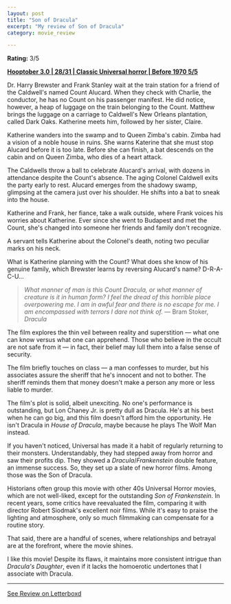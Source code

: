 ```yaml
---
layout: post
title: "Son of Dracula"
excerpt: "My review of Son of Dracula"
category: movie_review

---
```


**Rating:** 3/5

<b><a href="https://boxd.it/pRNoI/detail">Hooptober 3.0 | 28/31 | Classic Universal horror | Before 1970 5/5</a></b>

Dr. Harry Brewster and Frank Stanley wait at the train station for a friend of the Caldwell's named Count Alucard. When they check with Charlie, the conductor, he has no Count on his passenger manifest. He did notice, however, a heap of luggage on the train belonging to the Count. Matthew brings the luggage on a carriage to Caldwell's New Orleans plantation, called Dark Oaks. Katherine meets him, followed by her sister, Claire.

Katherine wanders into the swamp and to Queen Zimba's cabin. Zimba had a vision of a noble house in ruins. She warns Katerine that she must stop Alucard before it is too late. Before she can finish, a bat descends on the cabin and on Queen Zimba, who dies of a heart attack.

The Caldwells throw a ball to celebrate Alucard's arrival, with dozens in attendance despite the Count's absence. The aging Colonel Caldwell exits the party early to rest. Alucard emerges from the shadowy swamp, glimpsing at the camera just over his shoulder. He shifts into a bat to sneak into the house.

Katherine and Frank, her fiance, take a walk outside, where Frank voices his worries about Katherine. Ever since she went to Budapest and met the Count, she's changed into someone her friends and family don't recognize.

A servant tells Katherine about the Colonel's death, noting two peculiar marks on his neck.

What is Katherine planning with the Count? What does she know of his genuine family, which Brewster learns by reversing Alucard's name? D-R-A-C-U…

<blockquote><i>What manner of man is this Count Dracula, or what manner of creature is it in human form? I feel the dread of this horrible place overpowering me. I am in awful fear and there is no escape for me. I am encompassed with terrors I dare not think of.</i> — Bram Stoker, <i>Dracula</i></blockquote>

The film explores the thin veil between reality and superstition — what one can know versus what one can apprehend. Those who believe in the occult are not safe from it — in fact, their belief may lull them into a false sense of security.

The film briefly touches on class — a man confesses to murder, but his associates assure the sheriff that he's innocent and not to bother. The sheriff reminds them that money doesn't make a person any more or less liable to murder.

The film's plot is solid, albeit unexciting. No one's performance is outstanding, but Lon Chaney Jr. is pretty dull as Dracula. He's at his best when he can go big, and this film doesn't afford him the opportunity. He isn't Dracula in <i>House of Dracula</i>, maybe because he plays The Wolf Man instead.

If you haven't noticed, Universal has made it a habit of regularly returning to their monsters. Understandably, they had stepped away from horror and saw their profits dip. They showed a <i>Dracula</i>/<i>Frankenstein</i> double feature, an immense success. So, they set up a slate of new horror films. Among those was the Son of Dracula.

Historians often group this movie with other 40s Universal Horror movies, which are not well-liked, except for the outstanding <i>Son of Frankenstein</i>. In recent years, some critics have reevaluated the film, comparing it with director Robert Siodmak's excellent noir films. While it's easy to praise the lighting and atmosphere, only so much filmmaking can compensate for a routine story.

That said, there are a handful of scenes, where relationships and betrayal are at the forefront, where the movie shines.

I like this movie! Despite its flaws, it maintains more consistent intrigue than <i>Dracula's Daughter</i>, even if it lacks the homoerotic undertones that I associate with Dracula.

<hr>

[See Review on Letterboxd](https://boxd.it/6LvJmT)
